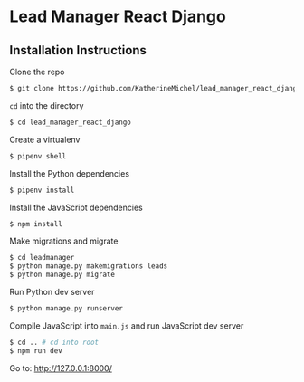 # Lead Manager React Django

## Installation Instructions

Clone the repo

```bash
$ git clone https://github.com/KatherineMichel/lead_manager_react_django/
```

`cd` into the directory

```bash
$ cd lead_manager_react_django
```

Create a virtualenv

```bash
$ pipenv shell
```

Install the Python dependencies

```bash
$ pipenv install
```

Install the JavaScript dependencies

```bash
$ npm install
```

Make migrations and migrate

```bash
$ cd leadmanager
$ python manage.py makemigrations leads
$ python manage.py migrate
```

Run Python dev server

```bash
$ python manage.py runserver
```

Compile JavaScript into `main.js` and run JavaScript dev server

```bash
$ cd .. # cd into root
$ npm run dev
```

Go to: http://127.0.0.1:8000/
